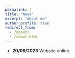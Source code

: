 ```yaml
---
permalink: /
title: "News"
excerpt: "About me"
author_profile: true
redirect_from: 
  - /about/
  - /about.html
---
```


- **20/09/2023** Website online.


